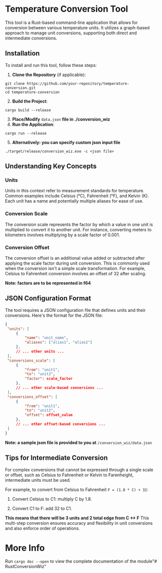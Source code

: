 # Temperature Conversion Tool

This tool is a Rust-based command-line application that allows for conversion between various temperature units. It utilizes a graph-based approach to manage unit conversions, supporting both direct and intermediate conversions.

## Installation

To install and run this tool, follow these steps:

1. **Clone the Repository** (if applicable):
```
git clone https://github.com/your-repository/temperature-conversion.git
cd temperature-conversion
```

2. **Build the Project**:
```
cargo build --release
```
3. **Place/Modify** ```data.json``` **file in ./conversion_wiz**
4. **Run the Application**:
```
cargo run --release
```
5. **Alternatively: you can specify custom json input file**
```
./target/release/conversion_wiz.exe -c <json file>
```

## Understanding Key Concepts

### Units
Units in this context refer to measurement standards for temperature. Common examples include Celsius (°C), Fahrenheit (°F), and Kelvin (K). Each unit has a name and potentially multiple aliases for ease of use.

### Conversion Scale
The conversion scale represents the factor by which a value in one unit is multiplied to convert it to another unit. For instance, converting meters to kilometers involves multiplying by a scale factor of 0.001.

### Conversion Offset
The conversion offset is an additional value added or subtracted after applying the scale factor during unit conversion. This is commonly used when the conversion isn't a simple scale transformation. For example, Celsius to Fahrenheit conversion involves an offset of 32 after scaling.

**Note: factors are to be represented in f64**

## JSON Configuration Format

The tool requires a JSON configuration file that defines units and their conversions. Here's the format for the JSON file:

```json
{
 "units": [
     {
         "name": "unit_name",
         "aliases": ["alias1", "alias2"]
     },
     // ... other units ...
 ],
 "conversions_scale": [
     {
         "from": "unit1",
         "to": "unit2",
         "factor": scale_factor
     },
     // ... other scale-based conversions ...
 ],
 "conversions_offset": [
     {
         "from": "unit1",
         "to": "unit2",
         "offset": offset_value
     },
     // ... other offset-based conversions ...
 ]
}
```

**Note: a sample json file is provided to you at** ```/conversion_wiz/data.json```

## Tips for Intermediate Conversion
For complex conversions that cannot be expressed through a single scale or offset, such as Celsius to Fahrenheit or Kelvin to Farenheight, intermediate units must be used.

For example, to convert from Celsius to Fahrenheit ```F = (1.8 * C) + 32```:

1. Convert Celsius to C1: multiply C by 1.8.

2. Convert C1 to F: add 32 to C1.

**This means that there will be 3 units and 2 total edge from C <-> F**
This multi-step conversion ensures accuracy and flexibility in unit conversions and also enforce order of operations.


# More Info
Run ```cargo doc --open``` to view the complete documentation of the module"# RustConversionWiz" 
